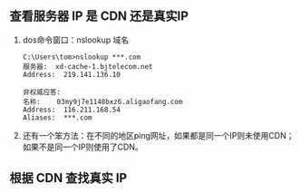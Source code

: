 ## 查看服务器 IP 是 CDN 还是真实IP
1. dos命令窗口：nslookup 域名
    ```
    C:\Users\tom>nslookup ***.com
    服务器:  xd-cache-1.bjtelecom.net
    Address:  219.141.136.10

    非权威应答:
    名称:    03my9j7e1148bxz6.aligaofang.com
    Address:  116.211.168.54
    Aliases:  ***.com
    ```

2. 还有一个笨方法：在不同的地区ping网址，如果都是同一个IP则未使用CDN；如果不是同一个IP则使用了CDN。

## 根据 CDN 查找真实 IP